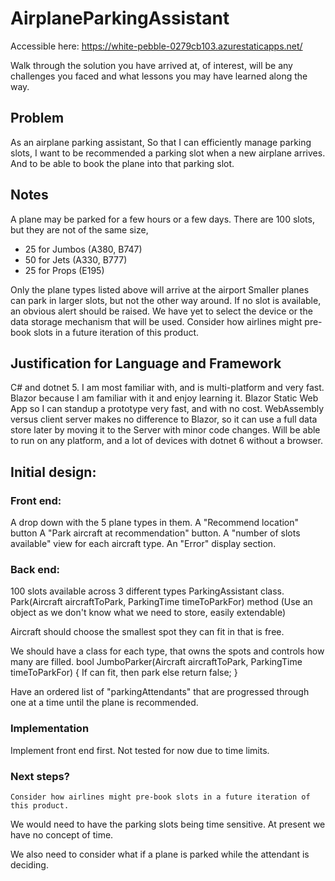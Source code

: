 # AirplaneParkingAssistant

Accessible here: https://white-pebble-0279cb103.azurestaticapps.net/



Walk through the solution you have arrived at, of interest, will be any challenges you faced and what lessons you may have learned along the way.



## Problem
As an airplane parking assistant,
So that I can efficiently manage parking slots,
I want to be recommended a parking slot when a new airplane arrives.
And to be able to book the plane into that parking slot.

## Notes
A plane may be parked for a few hours or a few days.
There are 100 slots, but they are not of the same size,
* 25 for Jumbos (A380, B747)
* 50 for Jets (A330, B777)
* 25 for Props (E195)

Only the plane types listed above will arrive at the airport
Smaller planes can park in larger slots, but not the other way around.
If no slot is available, an obvious alert should be raised.
We have yet to select the device or the data storage mechanism that will be used.
Consider how airlines might pre-book slots in a future iteration of this product.


## Justification for Language and Framework

C# and dotnet 5. I am most familiar with, and is multi-platform and very fast.
Blazor because I am familiar with it and enjoy learning it.
Blazor Static Web App so I can standup a prototype very fast, and with no cost.
WebAssembly versus client server makes no difference to Blazor, so it can use a full data store later by moving it to the Server with minor code changes.
Will be able to run on any platform, and a lot of devices with dotnet 6 without a browser.



## Initial design:

### Front end:
A drop down with the 5 plane types in them.
A "Recommend location" button
A "Park aircraft at recommendation" button.
A "number of slots available" view for each aircraft type.
An "Error" display section.


### Back end:

100 slots available across 3 different types
ParkingAssistant class.
Park(Aircraft aircraftToPark, ParkingTime timeToParkFor) method (Use an object as we don't know what we need to store, easily extendable)

Aircraft should choose the smallest spot they can fit in that is free.

We should have a class for each type, that owns the spots and controls how many are filled.
bool JumboParker(Aircraft aircraftToPark, ParkingTime timeToParkFor)
{
    If can fit, then park else return false;
}

Have an ordered list of "parkingAttendants" that are progressed through one at a time until the plane is recommended.



### Implementation

Implement front end first. Not tested for now due to time limits.

### Next steps?

```Consider how airlines might pre-book slots in a future iteration of this product.```

We would need to have the parking slots being time sensitive. At present we have no concept of time.

We also need to consider what if a plane is parked while the attendant is deciding.